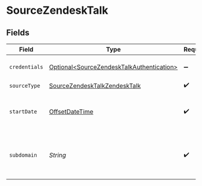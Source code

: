 # SourceZendeskTalk


## Fields

| Field                                                                                                                                                                         | Type                                                                                                                                                                          | Required                                                                                                                                                                      | Description                                                                                                                                                                   | Example                                                                                                                                                                       |
| ----------------------------------------------------------------------------------------------------------------------------------------------------------------------------- | ----------------------------------------------------------------------------------------------------------------------------------------------------------------------------- | ----------------------------------------------------------------------------------------------------------------------------------------------------------------------------- | ----------------------------------------------------------------------------------------------------------------------------------------------------------------------------- | ----------------------------------------------------------------------------------------------------------------------------------------------------------------------------- |
| `credentials`                                                                                                                                                                 | [Optional\<SourceZendeskTalkAuthentication>](../../models/shared/SourceZendeskTalkAuthentication.md)                                                                          | :heavy_minus_sign:                                                                                                                                                            | Zendesk service provides two authentication methods. Choose between: `OAuth2.0` or `API token`.                                                                               |                                                                                                                                                                               |
| `sourceType`                                                                                                                                                                  | [SourceZendeskTalkZendeskTalk](../../models/shared/SourceZendeskTalkZendeskTalk.md)                                                                                           | :heavy_check_mark:                                                                                                                                                            | N/A                                                                                                                                                                           |                                                                                                                                                                               |
| `startDate`                                                                                                                                                                   | [OffsetDateTime](https://docs.oracle.com/javase/8/docs/api/java/time/OffsetDateTime.html)                                                                                     | :heavy_check_mark:                                                                                                                                                            | The date from which you'd like to replicate data for Zendesk Talk API, in the format YYYY-MM-DDT00:00:00Z. All data generated after this date will be replicated.             | 2020-10-15T00:00:00Z                                                                                                                                                          |
| `subdomain`                                                                                                                                                                   | *String*                                                                                                                                                                      | :heavy_check_mark:                                                                                                                                                            | This is your Zendesk subdomain that can be found in your account URL. For example, in https://{MY_SUBDOMAIN}.zendesk.com/, where MY_SUBDOMAIN is the value of your subdomain. |                                                                                                                                                                               |